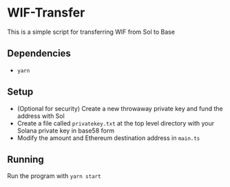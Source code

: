 # WIF-Transfer
This is a simple script for transferring WIF from Sol to Base

## Dependencies
- `yarn`

## Setup
- (Optional for security) Create a new throwaway private key and fund the address with Sol
- Create a file called `privatekey.txt` at the top level directory with your Solana private key in base58 form
- Modify the amount and Ethereum destination address in `main.ts`

## Running
Run the program with
```yarn start```